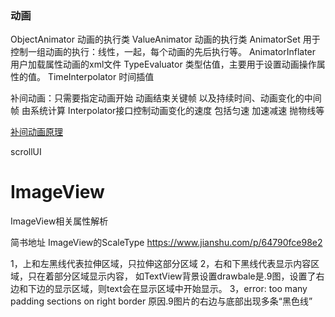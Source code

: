 ### 动画

ObjectAnimator 动画的执行类 ValueAnimator 动画的执行类 AnimatorSet
用于控制一组动画的执行：线性，一起，每个动画的先后执行等。 AnimatorInflater 用户加载属性动画的xml文件 TypeEvaluator
类型估值，主要用于设置动画操作属性的值。 TimeInterpolator 时间插值

补间动画：只需要指定动画开始 动画结束关键帧 以及持续时间、动画变化的中间帧 由系统计算
Interpolator接口控制动画变化的速度 包括匀速 加速减速 抛物线等


[补间动画原理](https://www.jianshu.com/p/62aab211a606)

scrollUI


# ImageView
ImageView相关属性解析

简书地址
ImageView的ScaleType
https://www.jianshu.com/p/64790fce98e2



1，上和左黑线代表拉伸区域，只拉伸这部分区域
2，右和下黑线代表显示内容区域，只在着部分区域显示内容，
如TextView背景设置drawbale是.9图，设置了右边和下边的显示区域，则text会在显示区域中开始显示。
3，error: too many padding sections on right border
原因.9图片的右边与底部出现多条“黑色线”
